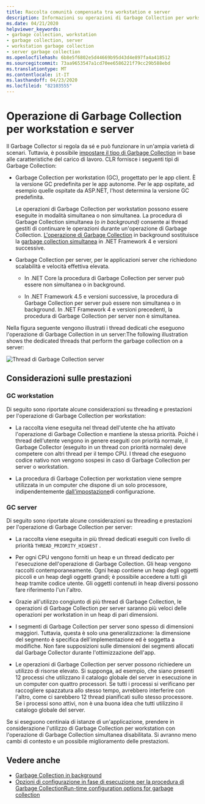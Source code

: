 ```yaml
---
title: Raccolta comunità compensata tra workstation e server
description: Informazioni su operazioni di Garbage Collection per workstation e server in .NET.
ms.date: 04/21/2020
helpviewer_keywords:
- garbage collection, workstation
- garbage collection, server
- workstation garbage collection
- server garbage collection
ms.openlocfilehash: 6b8e5f6802e5d44669b95d43d4e897fa4a418512
ms.sourcegitcommit: 73aa9653547a1cd70ee6586221f79cc29b588ebd
ms.translationtype: MT
ms.contentlocale: it-IT
ms.lasthandoff: 04/23/2020
ms.locfileid: "82103555"
---
```

# <a name="workstation-and-server-garbage-collection"></a>Operazione di Garbage Collection per workstation e server

Il Garbage Collector si regola da sé e può funzionare in un'ampia varietà di scenari. Tuttavia, è possibile [impostare il tipo di Garbage Collection](../../core/run-time-config/garbage-collector.md#flavors-of-garbage-collection) in base alle caratteristiche del carico di lavoro. CLR fornisce i seguenti tipi di Garbage Collection:

- Garbage Collection per workstation (GC), progettato per le app client. È la versione GC predefinita per le app autonome. Per le app ospitate, ad esempio quelle ospitate da ASP.NET, l'host determina la versione GC predefinita.

  Le operazioni di Garbage Collection per workstation possono essere eseguite in modalità simultanea o non simultanea. La procedura di Garbage Collection simultanea (o *in background)* consente ai thread gestiti di continuare le operazioni durante un'operazione di Garbage Collection. [L'operazione di Garbage Collection](background-gc.md) in background sostituisce la [garbage collection simultanea](background-gc.md#concurrent-garbage-collection) in .NET Framework 4 e versioni successive.

- Garbage Collection per server, per le applicazioni server che richiedono scalabilità e velocità effettiva elevata.

  - In .NET Core la procedura di Garbage Collection per server può essere non simultanea o in background.

  - In .NET Framework 4.5 e versioni successive, la procedura di Garbage Collection per server può essere non simultanea o in background. In .NET Framework 4 e versioni precedenti, la procedura di Garbage Collection per server non è simultanea.

Nella figura seguente vengono illustrati i thread dedicati che eseguono l'operazione di Garbage Collection in un server:The following illustration shows the dedicated threads that perform the garbage collection on a server:

![Thread di Garbage Collection server](./media/gc-server.png)

## <a name="performance-considerations"></a>Considerazioni sulle prestazioni

### <a name="workstation-gc"></a>GC workstation

Di seguito sono riportate alcune considerazioni su threading e prestazioni per l'operazione di Garbage Collection per workstation:

- La raccolta viene eseguita nel thread dell'utente che ha attivato l'operazione di Garbage Collection e mantiene la stessa priorità. Poiché i thread dell'utente vengono in genere eseguiti con priorità normale, il Garbage Collector (eseguito in un thread con priorità normale) deve competere con altri thread per il tempo CPU. I thread che eseguono codice nativo non vengono sospesi in caso di Garbage Collection per server o workstation.

- La procedura di Garbage Collection per workstation viene sempre utilizzata in un computer che dispone di un solo processore, indipendentemente [dall'impostazione](../../core/run-time-config/garbage-collector.md#systemgcservercomplus_gcserver)di configurazione.

### <a name="server-gc"></a>GC server

Di seguito sono riportate alcune considerazioni su threading e prestazioni per l'operazione di Garbage Collection per server:

- La raccolta viene eseguita in più thread dedicati eseguiti con livello di priorità `THREAD_PRIORITY_HIGHEST` .

- Per ogni CPU vengono forniti un heap e un thread dedicato per l'esecuzione dell'operazione di Garbage Collection. Gli heap vengono raccolti contemporaneamente. Ogni heap contiene un heap degli oggetti piccoli e un heap degli oggetti grandi; è possibile accedere a tutti gli heap tramite codice utente. Gli oggetti contenuti in heap diversi possono fare riferimento l'un l'altro.

- Grazie all'utilizzo congiunto di più thread di Garbage Collection, le operazioni di Garbage Collection per server saranno più veloci delle operazioni per workstation in un heap di pari dimensioni.

- I segmenti di Garbage Collection per server sono spesso di dimensioni maggiori. Tuttavia, questa è solo una generalizzazione: la dimensione del segmento è specifica dell'implementazione ed è soggetta a modifiche. Non fare supposizioni sulle dimensioni dei segmenti allocati dal Garbage Collector durante l'ottimizzazione dell'app.

- Le operazioni di Garbage Collection per server possono richiedere un utilizzo di risorse elevato. Si supponga, ad esempio, che siano presenti 12 processi che utilizzano il catalogo globale del server in esecuzione in un computer con quattro processori. Se tutti i processi si verificano per raccogliere spazzatura allo stesso tempo, avrebbero interferire con l'altro, come ci sarebbero 12 thread pianificati sullo stesso processore. Se i processi sono attivi, non è una buona idea che tutti utilizzino il catalogo globale del server.

Se si eseguono centinaia di istanze di un'applicazione, prendere in considerazione l'utilizzo di Garbage Collection per workstation con l'operazione di Garbage Collection simultanea disabilitata. Si avranno meno cambi di contesto e un possibile miglioramento delle prestazioni.

## <a name="see-also"></a>Vedere anche

- [Garbage Collection in background](background-gc.md)
- [Opzioni di configurazione in fase di esecuzione per la procedura di Garbage CollectionRun-time configuration options for garbage collection](../../core/run-time-config/garbage-collector.md)
